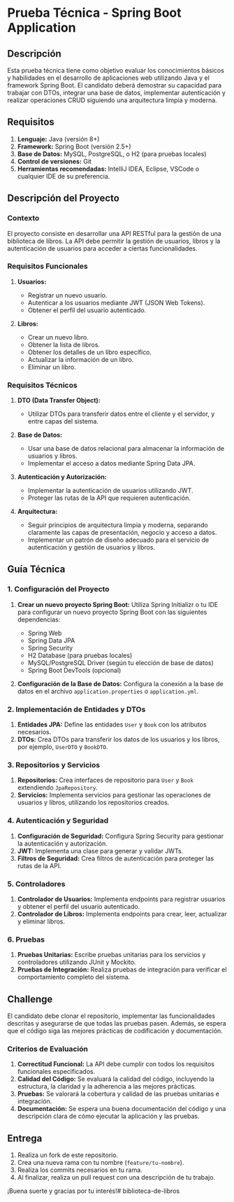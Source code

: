# Prueba Técnica - Spring Boot Application

## Descripción

Esta prueba técnica tiene como objetivo evaluar los conocimientos básicos y habilidades en el desarrollo de aplicaciones web utilizando Java y el framework Spring Boot. El candidato deberá demostrar su capacidad para trabajar con DTOs, integrar una base de datos, implementar autenticación y realizar operaciones CRUD siguiendo una arquitectura limpia y moderna.

## Requisitos

1. **Lenguaje:** Java (versión 8+)
2. **Framework:** Spring Boot (versión 2.5+)
3. **Base de Datos:** MySQL, PostgreSQL, o H2 (para pruebas locales)
4. **Control de versiones:** Git
5. **Herramientas recomendadas:** IntelliJ IDEA, Eclipse, VSCode o cualquier IDE de su preferencia.

## Descripción del Proyecto

### Contexto

El proyecto consiste en desarrollar una API RESTful para la gestión de una biblioteca de libros. La API debe permitir la gestión de usuarios, libros y la autenticación de usuarios para acceder a ciertas funcionalidades.

### Requisitos Funcionales

1. **Usuarios:**
   - Registrar un nuevo usuario.
   - Autenticar a los usuarios mediante JWT (JSON Web Tokens).
   - Obtener el perfil del usuario autenticado.

2. **Libros:**
   - Crear un nuevo libro.
   - Obtener la lista de libros.
   - Obtener los detalles de un libro específico.
   - Actualizar la información de un libro.
   - Eliminar un libro.

### Requisitos Técnicos

1. **DTO (Data Transfer Object):**
   - Utilizar DTOs para transferir datos entre el cliente y el servidor, y entre capas del sistema.

2. **Base de Datos:**
   - Usar una base de datos relacional para almacenar la información de usuarios y libros.
   - Implementar el acceso a datos mediante Spring Data JPA.

3. **Autenticación y Autorización:**
   - Implementar la autenticación de usuarios utilizando JWT.
   - Proteger las rutas de la API que requieren autenticación.

4. **Arquitectura:**
   - Seguir principios de arquitectura limpia y moderna, separando claramente las capas de presentación, negocio y acceso a datos.
   - Implementar un patrón de diseño adecuado para el servicio de autenticación y gestión de usuarios y libros.

## Guía Técnica

### 1. Configuración del Proyecto

1. **Crear un nuevo proyecto Spring Boot:** Utiliza Spring Initializr o tu IDE para configurar un nuevo proyecto Spring Boot con las siguientes dependencias:
   - Spring Web
   - Spring Data JPA
   - Spring Security
   - H2 Database (para pruebas locales)
   - MySQL/PostgreSQL Driver (según tu elección de base de datos)
   - Spring Boot DevTools (opcional)

2. **Configuración de la Base de Datos:** Configura la conexión a la base de datos en el archivo `application.properties` o `application.yml`.

### 2. Implementación de Entidades y DTOs

1. **Entidades JPA:** Define las entidades `User` y `Book` con los atributos necesarios.
2. **DTOs:** Crea DTOs para transferir los datos de los usuarios y los libros, por ejemplo, `UserDTO` y `BookDTO`.

### 3. Repositorios y Servicios

1. **Repositorios:** Crea interfaces de repositorio para `User` y `Book` extendiendo `JpaRepository`.
2. **Servicios:** Implementa servicios para gestionar las operaciones de usuarios y libros, utilizando los repositorios creados.

### 4. Autenticación y Seguridad

1. **Configuración de Seguridad:** Configura Spring Security para gestionar la autenticación y autorización.
2. **JWT:** Implementa una clase para generar y validar JWTs.
3. **Filtros de Seguridad:** Crea filtros de autenticación para proteger las rutas de la API.

### 5. Controladores

1. **Controlador de Usuarios:** Implementa endpoints para registrar usuarios y obtener el perfil del usuario autenticado.
2. **Controlador de Libros:** Implementa endpoints para crear, leer, actualizar y eliminar libros.

### 6. Pruebas

1. **Pruebas Unitarias:** Escribe pruebas unitarias para los servicios y controladores utilizando JUnit y Mockito.
2. **Pruebas de Integración:** Realiza pruebas de integración para verificar el comportamiento completo del sistema.

## Challenge

El candidato debe clonar el repositorio, implementar las funcionalidades descritas y asegurarse de que todas las pruebas pasen. Además, se espera que el código siga las mejores prácticas de codificación y documentación.

### Criterios de Evaluación

1. **Correctitud Funcional:** La API debe cumplir con todos los requisitos funcionales especificados.
2. **Calidad del Código:** Se evaluará la calidad del código, incluyendo la estructura, la claridad y la adherencia a las mejores prácticas.
3. **Pruebas:** Se valorará la cobertura y calidad de las pruebas unitarias e integración.
4. **Documentación:** Se espera una buena documentación del código y una descripción clara de cómo ejecutar la aplicación y las pruebas.

## Entrega

1. Realiza un fork de este repositorio.
2. Crea una nueva rama con tu nombre (`feature/tu-nombre`).
3. Realiza los commits necesarios en tu rama.
4. Al finalizar, realiza un pull request con una descripción de tu trabajo.

¡Buena suerte y gracias por tu interés!#   b i b l i o t e c a - d e - l i b r o s  
 
